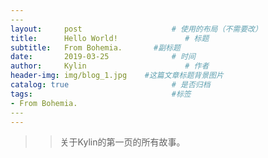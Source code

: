 ```yaml
---
​---
layout:     post                    # 使用的布局（不需要改）
title:      Hello World!               # 标题 
subtitle:   From Bohemia.       #副标题
date:       2019-03-25              # 时间
author:     Kylin                      # 作者
header-img: img/blog_1.jpg    #这篇文章标题背景图片
catalog: true                       # 是否归档
tags:                               #标签
- From Bohemia.
​---
---
```


> > 关于Kylin的第一页的所有故事。

